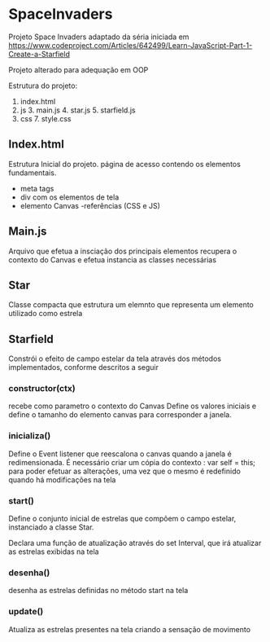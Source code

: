 # SpaceInvaders
Projeto Space Invaders adaptado da séria iniciada em  https://www.codeproject.com/Articles/642499/Learn-JavaScript-Part-1-Create-a-Starfield

Projeto alterado para adequação em OOP

Estrutura do projeto:
1. index.html
2. js
	3. 	main.js
	4. 	star.js
	5. 	starfield.js
6. css
	7. 	style.css

## Index.html

Estrutura Inicial do projeto. página de acesso contendo os elementos fundamentais.
- meta tags
- div com os elementos de tela
- elemento Canvas 
-referências (CSS e JS)

## Main.js

Arquivo que efetua a insciação dos principais elementos
recupera o contexto do Canvas e efetua instancia as classes necessárias

## Star

Classe compacta que estrutura um elemnto que representa um elemento utilizado como estrela

## Starfield

Constrói o efeito de campo estelar da tela através dos métodos implementados, conforme descritos a seguir
### constructor(ctx)
recebe como parametro o contexto do Canvas
Define os valores iniciais e define o tamanho do elemento canvas para corresponder a janela.

### inicializa()
Define o Event listener que reescalona o canvas quando a janela é redimensionada.
É necessário criar um cópia do contexto :
    var self = this;
para poder efetuar as alterações, uma vez que o mesmo é redefinido quando há modificações na tela

### start()

Define o conjunto inicial de estrelas que compõem o campo estelar, instanciado a classe Star.

Declara uma função de atualização através do set Interval, que irá atualizar as estrelas exibidas na tela

### desenha()

desenha as estrelas definidas no método start na tela

###   update()
Atualiza as estrelas presentes na tela criando a sensação de movimento



